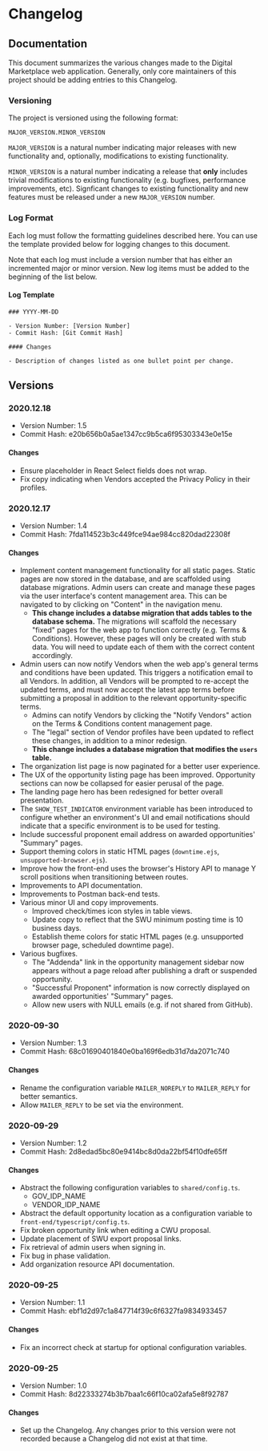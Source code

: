 # Changelog

## Documentation

This document summarizes the various changes made to the Digital Marketplace web application. Generally, only core maintainers of this project should be adding entries to this Changelog.

### Versioning

The project is versioned using the following format:

```
MAJOR_VERSION.MINOR_VERSION
```

`MAJOR_VERSION` is a natural number indicating major releases with new functionality and, optionally, modifications to existing functionality.

`MINOR_VERSION` is a natural number indicating a release that **only** includes trivial modifications to existing functionality (e.g. bugfixes, performance improvements, etc). Signficant changes to existing functionality and new features must be released under a new `MAJOR_VERSION` number.

### Log Format

Each log must follow the formatting guidelines described here. You can use the template provided below for logging changes to this document.

Note that each log must include a version number that has either an incremented major or minor version. New log items must be added to the beginning of the list below.

#### Log Template

```
### YYYY-MM-DD

- Version Number: [Version Number]
- Commit Hash: [Git Commit Hash]

#### Changes

- Description of changes listed as one bullet point per change.
```

## Versions

### 2020.12.18

- Version Number: 1.5
- Commit Hash: e20b656b0a5ae1347cc9b5ca6f95303343e0e15e

#### Changes

- Ensure placeholder in React Select fields does not wrap.
- Fix copy indicating when Vendors accepted the Privacy Policy in their profiles.

### 2020.12.17

- Version Number: 1.4
- Commit Hash: 7fda114523b3c449fce94ae984cc820dad22308f

#### Changes

- Implement content management functionality for all static pages. Static pages are now stored in the database, and are scaffolded using database migrations. Admin users can create and manage these pages via the user interface's content management area. This can be navigated to by clicking on "Content" in the navigation menu.
  - **This change includes a databse migration that adds tables to the database schema.** The migrations will scaffold the necessary "fixed" pages for the web app to function correctly (e.g. Terms & Conditions). However, these pages will only be created with stub data. You will need to update each of them with the correct content accordingly.
- Admin users can now notify Vendors when the web app's general terms and conditions have been updated. This triggers a notification email to all Vendors. In addition, all Vendors will be prompted to re-accept the updated terms, and must now accept the latest app terms before submitting a proposal in addition to the relevant opportunity-specific terms.
  - Admins can notify Vendors by clicking the "Notify Vendors" action on the Terms & Conditions content management page.
  - The "legal" section of Vendor profiles have been updated to reflect these changes, in addition to a minor redesign.
  - **This change includes a database migration that modifies the `users` table.**
- The organization list page is now paginated for a better user experience.
- The UX of the opportunity listing page has been improved. Opportunity sections can now be collapsed for easier perusal of the page.
- The landing page hero has been redesigned for better overall presentation.
- The `SHOW_TEST_INDICATOR` environment variable has been introduced to configure whether an environment's UI and email notifications should indicate that a specific environment is to be used for testing.
- Include successful proponent email address on awarded opportunities' "Summary" pages.
- Support theming colors in static HTML pages (`downtime.ejs`, `unsupported-browser.ejs`).
- Improve how the front-end uses the browser's History API to manage Y scroll positions when transitioning between routes.
- Improvements to API documentation.
- Improvements to Postman back-end tests.
- Various minor UI and copy improvements.
  - Improved check/times icon styles in table views.
  - Update copy to reflect that the SWU minimum posting time is 10 business days.
  - Establish theme colors for static HTML pages (e.g. unsupported browser page, scheduled downtime page).
- Various bugfixes.
  - The "Addenda" link in the opportunity management sidebar now appears without a page reload after publishing a draft or suspended opportunity.
  - "Successful Proponent" information is now correctly displayed on awarded opportunities' "Summary" pages.
  - Allow new users with NULL emails (e.g. if not shared from GitHub).

### 2020-09-30

- Version Number: 1.3
- Commit Hash: 68c01690401840e0ba169f6edb31d7da2071c740

#### Changes

- Rename the configuration variable `MAILER_NOREPLY` to `MAILER_REPLY` for better semantics.
- Allow `MAILER_REPLY` to be set via the environment.

### 2020-09-29

- Version Number: 1.2
- Commit Hash: 2d8edad5bc80e9414bc8d0da22bf54f10dfe65ff

#### Changes

- Abstract the following configuration variables to `shared/config.ts`.
  - GOV_IDP_NAME
  - VENDOR_IDP_NAME
- Abstract the default opportunity location as a configuration variable to `front-end/typescript/config.ts`.
- Fix broken opportunity link when editing a CWU proposal.
- Update placement of SWU export proposal links.
- Fix retrieval of admin users when signing in.
- Fix bug in phase validation.
- Add organization resource API documentation.

### 2020-09-25

- Version Number: 1.1
- Commit Hash: ebf1d2d97c1a847714f39c6f6327fa9834933457

#### Changes

- Fix an incorrect check at startup for optional configuration variables.

### 2020-09-25

- Version Number: 1.0
- Commit Hash: 8d22333274b3b7baa1c66f10ca02afa5e8f92787

#### Changes

- Set up the Changelog. Any changes prior to this version were not recorded because a Changelog did not exist at that time.
